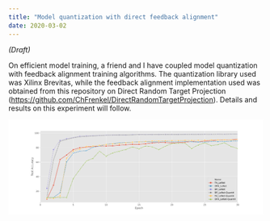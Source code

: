 ```yaml
---
title: "Model quantization with direct feedback alignment"
date: 2020-03-02
---
```


*(Draft)*

On efficient model training, a friend and I have coupled model quantization with feedback alignment training algorithms.
The quantization library used was Xilinx Brevitas, while the feedback alignment implementation used was obtained from this repository on Direct Random Target Projection (https://github.com/ChFrenkel/DirectRandomTargetProjection).
Details and results on this experiment will follow.

![MNIST Accuracy](images\quant_dfa_mnist_accuracy.svg)
